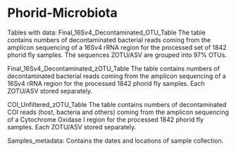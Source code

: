# Phorid-Microbiota

Tables with data:
Final_16Sv4_Decontaminated_OTU_Table
  The table contains numbers of decontaminated bacterial reads coming from the amplicon sequencing of a 16Sv4 rRNA region for the processed set of 1842 phorid fly samples. The sequences ZOTU/ASV are grouped into 97% OTUs.

Final_16Sv4_Decontaminated_zOTU_Table
  The table contains numbers of decontaminated bacterial reads coming from the amplicon sequencing of a 16Sv4 rRNA region for the processed 1842 phorid fly samples. Each ZOTU/ASV stored separately.

COI_Unfiltered_zOTU_Table
  The table contains numbers of decontaminated COI reads (host, bacteria and others) coming from the amplicon sequencing of a Cytochrome Oxidase I region for the processed 1842 phorid fly samples. Each ZOTU/ASV stored separately.

Samples_metadata:
  Contains the dates and locations of sample collection.

